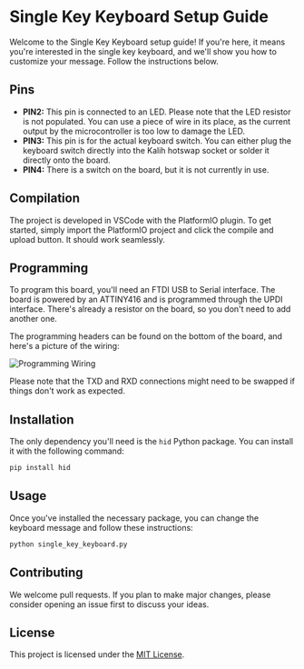 # Single Key Keyboard Setup Guide

Welcome to the Single Key Keyboard setup guide! If you're here, it means you're interested in the single key keyboard, and we'll show you how to customize your message. Follow the instructions below.

## Pins
- **PIN2:** This pin is connected to an LED. Please note that the LED resistor is not populated. You can use a piece of wire in its place, as the current output by the microcontroller is too low to damage the LED.
- **PIN3:** This pin is for the actual keyboard switch. You can either plug the keyboard switch directly into the Kalih hotswap socket or solder it directly onto the board.
- **PIN4:** There is a switch on the board, but it is not currently in use.

## Compilation
The project is developed in VSCode with the PlatformIO plugin. To get started, simply import the PlatformIO project and click the compile and upload button. It should work seamlessly.

## Programming
To program this board, you'll need an FTDI USB to Serial interface. The board is powered by an ATTINY416 and is programmed through the UPDI interface. There's already a resistor on the board, so you don't need to add another one.

The programming headers can be found on the bottom of the board, and here's a picture of the wiring:

![Programming Wiring](https://github.com/AeroX2/single-key-keyboard/assets/4327898/f5fcdf41-860f-4165-aa51-e61e8e16cc79)

Please note that the TXD and RXD connections might need to be swapped if things don't work as expected.

## Installation
The only dependency you'll need is the `hid` Python package. You can install it with the following command:

```bash
pip install hid
```

## Usage
Once you've installed the necessary package, you can change the keyboard message and follow these instructions:

```bash
python single_key_keyboard.py
```

## Contributing
We welcome pull requests. If you plan to make major changes, please consider opening an issue first to discuss your ideas.

## License
This project is licensed under the [MIT License](https://choosealicense.com/licenses/mit/).
